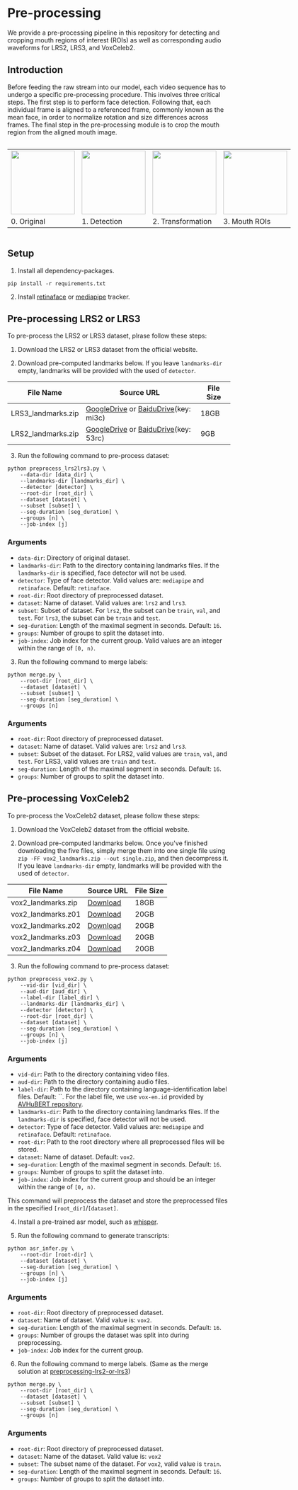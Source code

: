 
# Pre-processing

We provide a pre-processing pipeline in this repository for detecting and cropping mouth regions of interest (ROIs) as well as corresponding audio waveforms for LRS2, LRS3, and VoxCeleb2.

## Introduction

Before feeding the raw stream into our model, each video sequence has to undergo a specific pre-processing procedure. This involves three critical steps. The first step is to perform face detection. Following that, each individual frame is aligned to a referenced frame, commonly known as the mean face, in order to normalize rotation and size differences across frames. The final step in the pre-processing module is to crop the mouth region from the aligned mouth image.

<div align="center">

<table style="display: inline-table;">
<tr><td><img src="https://download.pytorch.org/torchaudio/doc-assets/avsr/original.gif", width="144"></td><td><img src="https://download.pytorch.org/torchaudio/doc-assets/avsr/detected.gif" width="144"></td><td><img src="https://download.pytorch.org/torchaudio/doc-assets/avsr/transformed.gif" width="144"></td><td><img src="../doc/cropped.gif" width="144"></td></tr>
<tr><td>0. Original</td> <td>1. Detection</td> <td>2. Transformation</td> <td>3. Mouth ROIs</td> </tr>
</table>
</div>

## Setup

1. Install all dependency-packages.

```Shell
pip install -r requirements.txt
```

2. Install [retinaface](./tools) or [mediapipe](https://pypi.org/project/mediapipe/) tracker.

## Pre-processing LRS2 or LRS3

To pre-process the LRS2 or LRS3 dataset, plrase follow these steps:

1. Download the LRS2 or LRS3 dataset from the official website.

2. Download pre-computed landmarks below. If you leave `landmarks-dir` empty, landmarks will be provided with the used of `detector`.

| File Name              | Source URL                                                                              | File Size  |
|------------------------|-----------------------------------------------------------------------------------------|------------|
| LRS3_landmarks.zip     |[GoogleDrive](https://bit.ly/33rEsax) or [BaiduDrive](https://bit.ly/3rwQSph)(key: mi3c) |     18GB   |
| LRS2_landmarks.zip     |[GoogleDrive](https://bit.ly/3jSMMoz) or [BaiduDrive](https://bit.ly/3BuIwBB)(key: 53rc) |     9GB    |

3. Run the following command to pre-process dataset:

```Shell
python preprocess_lrs2lrs3.py \
    --data-dir [data_dir] \
    --landmarks-dir [landmarks_dir] \
    --detector [detector] \
    --root-dir [root_dir] \
    --dataset [dataset] \
    --subset [subset] \
    --seg-duration [seg_duration] \
    --groups [n] \
    --job-index [j]
```

### Arguments
- `data-dir`: Directory of original dataset.
- `landmarks-dir`: Path to the directory containing landmarks files. If the `landmarks-dir` is specified, face detector will not be used.
- `detector`: Type of face detector. Valid values are: `mediapipe` and `retinaface`. Default: `retinaface`.
- `root-dir`: Root directory of preprocessed dataset.
- `dataset`: Name of dataset. Valid values are: `lrs2` and `lrs3`.
- `subset`: Subset of dataset. For `lrs2`, the subset can be `train`, `val`, and `test`. For `lrs3`, the subset can be `train` and `test`.
- `seg-duration`: Length of the maximal segment in seconds. Default: `16`.
- `groups`: Number of groups to split the dataset into.
- `job-index`: Job index for the current group. Valid values are an integer within the range of `[0, n)`.

3. Run the following command to merge labels:

```Shell
python merge.py \
    --root-dir [root_dir] \
    --dataset [dataset] \
    --subset [subset] \
    --seg-duration [seg_duration] \
    --groups [n]
```

### Arguments
- `root-dir`: Root directory of preprocessed dataset.
- `dataset`: Name of dataset. Valid values are: `lrs2` and `lrs3`.
- `subset`: Subset of the dataset. For LRS2, valid values are `train`, `val`, and `test`. For LRS3, valid values are `train` and `test`.
- `seg-duration`: Length of the maximal segment in seconds. Default: `16`.
- `groups`: Number of groups to split the dataset into.

## Pre-processing VoxCeleb2

To pre-process the VoxCeleb2 dataset, please follow these steps:

1. Download the VoxCeleb2 dataset from the official website.

2. Download pre-computed landmarks below. Once you've finished downloading the five files, simply merge them into one single file using `zip -FF vox2_landmarks.zip --out single.zip`, and then decompress it. If you leave `landmarks-dir` empty, landmarks will be provided with the used of `detector`.

| File Name              | Source URL                                                                        | File Size |
|------------------------|-----------------------------------------------------------------------------------|-----------|
| vox2_landmarks.zip     | [Download](https://www.doc.ic.ac.uk/~pm4115/vox2landmarks/vox2_landmarks.zip)     | 18GB      |
| vox2_landmarks.z01     | [Download](https://www.doc.ic.ac.uk/~pm4115/vox2landmarks/vox2_landmarks.z01)     | 20GB      |
| vox2_landmarks.z02     | [Download](https://www.doc.ic.ac.uk/~pm4115/vox2landmarks/vox2_landmarks.z02)     | 20GB      |
| vox2_landmarks.z03     | [Download](https://www.doc.ic.ac.uk/~pm4115/vox2landmarks/vox2_landmarks.z03)     | 20GB      |
| vox2_landmarks.z04     | [Download](https://www.doc.ic.ac.uk/~pm4115/vox2landmarks/vox2_landmarks.z04)     | 20GB      |

3. Run the following command to pre-process dataset:

```Shell
python preprocess_vox2.py \
    --vid-dir [vid_dir] \
    --aud-dir [aud_dir] \
    --label-dir [label_dir] \
    --landmarks-dir [landmarks_dir] \
    --detector [detector] \
    --root-dir [root_dir] \
    --dataset [dataset] \
    --seg-duration [seg_duration] \
    --groups [n] \
    --job-index [j]
```

### Arguments
- `vid-dir`: Path to the directory containing video files.
- `aud-dir`: Path to the directory containing audio files.
- `label-dir`: Path to the directory containing language-identification label files. Default: ``. For the label file, we use `vox-en.id` provided by [AVHuBERT repository](https://github.com/facebookresearch/av_hubert/tree/5ab235b3d9dac548055670d534b283b5b70212cc/avhubert/preparation/data).
- `landmarks-dir`: Path to the directory containing landmarks files. If the `landmarks-dir` is specified, face detector will not be used.
- `detector`: Type of face detector. Valid values are: `mediapipe` and `retinaface`. Default: `retinaface`.
- `root-dir`: Path to the root directory where all preprocessed files will be stored.
- `dataset`: Name of dataset. Default: `vox2`.
- `seg-duration`: Length of the maximal segment in seconds. Default: `16`.
- `groups`: Number of groups to split the dataset into.
- `job-index`: Job index for the current group and should be an integer within the range of `[0, n)`.

This command will preprocess the dataset and store the preprocessed files in the specified `[root_dir]`/`[dataset]`.

4. Install a pre-trained asr model, such as [whisper](https://github.com/openai/whisper).

5. Run the following command to generate transcripts:

```Shell
python asr_infer.py \
    --root-dir [root-dir] \
    --dataset [dataset] \
    --seg-duration [seg_duration] \
    --groups [n] \
    --job-index [j]
```

### Arguments
- `root-dir`: Root directory of preprocessed dataset.
- `dataset`: Name of dataset. Valid value is: `vox2`.
- `seg-duration`: Length of the maximal segment in seconds. Default: `16`.
- `groups`: Number of groups the dataset was split into during preprocessing.
- `job-index`: Job index for the current group.

6. Run the following command to merge labels. (Same as the merge solution at [preprocessing-lrs2-or-lrs3](#preprocessing-lrs2-or-lrs3))

```Shell
python merge.py \
    --root-dir [root_dir] \
    --dataset [dataset] \
    --subset [subset] \
    --seg-duration [seg_duration] \
    --groups [n]
```

### Arguments
- `root-dir`: Root directory of preprocessed dataset.
- `dataset`: Name of the dataset. Valid value is: `vox2`
- `subset`: The subset name of the dataset. For `vox2`, valid value is `train`.
- `seg-duration`: Length of the maximal segment in seconds. Default: `16`.
- `groups`: Number of groups to split the dataset into.
